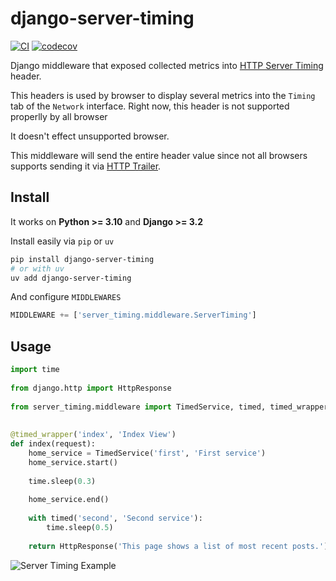 # django-server-timing

[![CI](https://github.com/vtemian/django-server-timing/actions/workflows/ci.yml/badge.svg)](https://github.com/vtemian/django-server-timing/actions/workflows/ci.yml)
[![codecov](https://codecov.io/gh/vtemian/django-server-timing/branch/master/graph/badge.svg)](https://codecov.io/gh/vtemian/django-server-timing)

Django middleware that exposed collected metrics into [HTTP Server Timing](https://www.w3.org/TR/server-timing/) header.

This headers is used by browser to display several metrics into the `Timing` tab of the `Network` interface.
Right now, this header is not supported properlly by all browser

It doesn't effect unsupported browser.

This middleware will send the entire header value since not all browsers supports sending it via [HTTP Trailer](https://developer.mozilla.org/en-US/docs/Web/HTTP/Headers/Trailer).

## Install

It works on **Python >= 3.10** and **Django >= 3.2**

Install easily via `pip` or `uv`
```bash
pip install django-server-timing
# or with uv
uv add django-server-timing
```
And configure `MIDDLEWARES`

```python
MIDDLEWARE += ['server_timing.middleware.ServerTiming']
```

## Usage
```python
import time                                                                        
                                                                                     
from django.http import HttpResponse                                               
                                                                                     
from server_timing.middleware import TimedService, timed, timed_wrapper            
                                                                                     
                                                                                     
@timed_wrapper('index', 'Index View')                                              
def index(request):                                                                
    home_service = TimedService('first', 'First service')                          
    home_service.start()                                                           
                                                                                     
    time.sleep(0.3)                                                                
                                                                                     
    home_service.end()                                                             
                                                                                     
    with timed('second', 'Second service'):                                        
        time.sleep(0.5)                                                            
                                                                                     
    return HttpResponse('This page shows a list of most recent posts.')
```

![Server Timing Example](https://raw.githubusercontent.com/vtemian/django-server-timing/master/example/server-timing-example.png)
